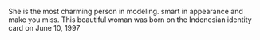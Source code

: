 She is the most charming person in modeling. smart in appearance and make you miss. This beautiful woman was born on the Indonesian identity card on June 10, 1997
